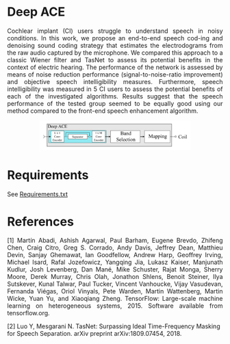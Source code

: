 # Deep ACE
<p align="justify">
Cochlear implant (CI) users struggle to understand speech in noisy conditions.   In  this  work,  we  propose  an  end-to-end  speech  cod-ing  and  denoising  sound  coding  strategy  that  estimates  the  electrodograms  from  the  raw  audio  captured  by  the  microphone.   We compared this approach to a classic Wiener filter and TasNet to assess  its  potential  benefits  in  the  context  of  electric  hearing.   The performance of the network is assessed by means of noise reduction performance (signal-to-noise-ratio improvement) and objective speech intelligibility measures.   Furthermore,  speech intelligibility was measured in 5 CI users to assess the potential benefits of each of the investigated algorithms.  Results suggest that the speech performance of the tested group seemed to be equally good using our method compared to the front-end speech enhancement algorithm.

<p align="center">
  <img src="fig.png"  alt="70%" width="70%"/>
</p>

# Requirements
See [Requirements.txt](requirements.txt)

# References
<p align="justify">
[1] Martín Abadi, Ashish Agarwal, Paul Barham, Eugene Brevdo, Zhifeng Chen, Craig Citro, Greg S. Corrado, Andy Davis, Jeffrey Dean, Matthieu Devin, Sanjay Ghemawat, Ian Goodfellow, Andrew Harp, Geoffrey Irving, Michael Isard, Rafal Jozefowicz, Yangqing Jia, Lukasz Kaiser, Manjunath Kudlur, Josh Levenberg, Dan Mané, Mike Schuster, Rajat Monga, Sherry Moore, Derek Murray, Chris Olah, Jonathon Shlens, Benoit Steiner, Ilya Sutskever, Kunal Talwar, Paul Tucker, Vincent Vanhoucke, Vijay Vasudevan, Fernanda Viégas, Oriol Vinyals, Pete Warden, Martin Wattenberg, Martin Wicke, Yuan Yu, and Xiaoqiang Zheng. TensorFlow: Large-scale machine learning on heterogeneous systems, 2015. Software available from tensorflow.org.

[2] Luo Y, Mesgarani N. TasNet: Surpassing Ideal Time-Frequency Masking for Speech Separation. arXiv preprint arXiv:1809.07454, 2018.
